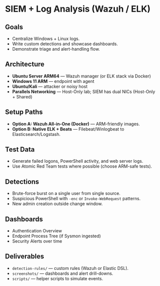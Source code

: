 # SIEM + Log Analysis (Wazuh / ELK)

## Goals
- Centralize Windows + Linux logs.
- Write custom detections and showcase dashboards.
- Demonstrate triage and alert-handling flow.

## Architecture
- **Ubuntu Server ARM64** — Wazuh manager (or ELK stack via Docker)
- **Windows 11 ARM** — endpoint with agent
- **Ubuntu/Kali** — attacker or noisy host
- **Parallels Networking** — Host-Only lab; SIEM has dual NICs (Host-Only + Shared)

## Setup Paths
- **Option A: Wazuh All-in-One (Docker)** — ARM-friendly images.
- **Option B: Native ELK + Beats** — Filebeat/Winlogbeat to Elasticsearch/Logstash.

## Test Data
- Generate failed logons, PowerShell activity, and web server logs.
- Use Atomic Red Team tests where possible (choose ARM-safe tests).

## Detections
- Brute-force burst on a single user from single source.
- Suspicious PowerShell with `-enc` or `Invoke-WebRequest` patterns.
- New admin creation outside change window.

## Dashboards
- Authentication Overview
- Endpoint Process Tree (if Sysmon ingested)
- Security Alerts over time

## Deliverables
- `detection-rules/` — custom rules (Wazuh or Elastic DSL).
- `screenshots/` — dashboards and alert drill-downs.
- `scripts/` — helper scripts to simulate events.
